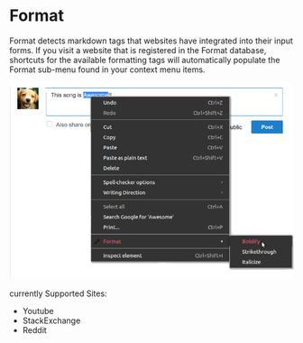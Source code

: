 # Format

Format detects markdown tags that websites have integrated into their input forms. 
If you visit a website that is registered in the Format database, shortcuts for the available formatting tags will automatically populate the Format sub-menu found in your context menu items.

![example](https://github.com/L-u-k-e/Format/blob/master/settings/img/example1.png)

currently Supported Sites:

 - Youtube
 - StackExchange
 - Reddit
